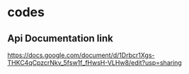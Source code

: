 # codes

## Api Documentation link
https://docs.google.com/document/d/1Drbcr1Xgs-THKC4qCpzcrNkv_5fsw1f_fHwsH-VLHw8/edit?usp=sharing
